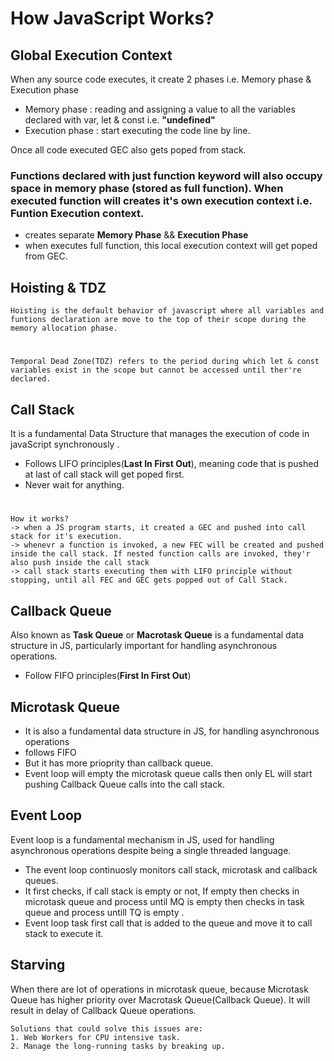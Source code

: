 # How JavaScript Works?

## Global Execution Context

When any source code executes, it create 2 phases i.e. Memory phase & Execution phase
- Memory phase : reading and assigning a value to all the variables declared with var, let & const i.e. <b>"undefined"</b>
- Execution phase : start executing the code line by line.

Once all code executed GEC also gets poped from stack.

### Functions declared with just <b>function</b> keyword will also occupy space in memory phase (stored as full function). When executed function will creates it's own execution context i.e. Funtion Execution context.
- creates separate <b>Memory Phase</b> && <b>Execution Phase</b>
- when executes full function, this local execution context will get poped  from GEC.

## Hoisting & TDZ
    Hoisting is the default behavior of javascript where all variables and funtions declaration are move to the top of their scope during the memory allocation phase.
#
    Temporal Dead Zone(TDZ) refers to the period during which let & const variables exist in the scope but cannot be accessed until ther're declared.

## Call Stack
It is a fundamental Data Structure that manages the execution of code in javaScript synchronously . 
- Follows LIFO principles(<b>Last In First Out</b>), meaning code that is pushed at last of call stack will get poped first.
- Never wait for anything.
#
    How it works?
    -> when a JS program starts, it created a GEC and pushed into call stack for it's execution.
    -> whenevr a function is invoked, a new FEC will be created and pushed inside the call stack. If nested function calls are invoked, they'r also push inside the call stack
    -> call stack starts executing them with LIFO principle without stopping, until all FEC and GEC gets popped out of Call Stack.

## Callback Queue
Also known as <b>Task Queue</b> or <b>Macrotask Queue</b> is a fundamental data structure in JS, particularly important for handling asynchronous operations.
- Follow FIFO principles(<b>First In First Out</b>)

## Microtask Queue
- It is also a fundamental data structure in JS, for handling asynchronous operations
- follows FIFO
- But it has more prioprity than callback queue.
- Event loop will empty the microtask queue calls then only EL will start pushing Callback Queue calls into the call stack.

## Event Loop
Event loop is a fundamental mechanism in JS, used for handling asynchronous operations despite being a single threaded language.
- The event loop continuosly monitors call stack, microtask and callback queues.
- It first checks, if call stack is empty or not, If empty then checks in microtask queue and process until MQ is empty then checks in task queue and process untill TQ is empty .
-  Event loop task first call that is added to the queue and move it to call stack to execute it.

## Starving
When there are lot of operations in microtask queue, because Microtask Queue has higher priority over Macrotask Queue(Callback Queue). It will result in delay of Callback Queue operations.

    Solutions that could solve this issues are:
    1. Web Workers for CPU intensive task.
    2. Manage the long-running tasks by breaking up.